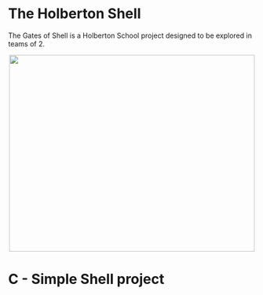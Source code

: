 <h1> The Holberton Shell </h1></p>

The Gates of Shell is a Holberton School project designed to be explored in teams of 2.
<p align="center">
<img src="https://blog.holbertonschool.com/wp-content/uploads/2019/04/instagram_feed180-1024x1024.jpg" width="500" height="400">
<h1> C - Simple Shell project </h1></p>
